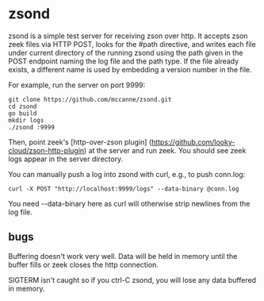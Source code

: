 # zsond

zsond is a simple test server for receiving zson over http.  It accepts zson
zeek files via HTTP POST, looks for the #path directive, and writes each file
under current directory of the running zsond using the path given in the POST endpoint naming
the log file and the path type.  If the file already exists, a different name
is used by embedding a version number in the file.

For example, run the server on port 9999:
```
git clone https://github.com/mccanne/zsond.git
cd zsond
go build
mkdir logs
./zsond :9999
```
Then, point zeek's [http-over-zson plugin]
(https://github.com/looky-cloud/zson-http-plugin)
 at the server and run zeek.
You should see zeek logs appear in the server directory.

You can manually push a log into zsond with curl, e.g., to push conn.log:
```
curl -X POST "http://localhost:9999/logs" --data-binary @conn.log
```
You need --data-binary here as curl will otherwise strip newlines
from the log file.

## bugs

Buffering doesn't work very well.  Data will be held in memory until
the buffer fills or zeek closes the http connection.

SIGTERM isn't caught so if you ctrl-C zsond, you will lose any data
buffered in memory.
